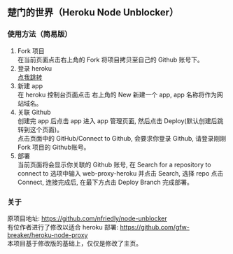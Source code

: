 ## 楚门的世界（Heroku Node Unblocker）

### 使用方法（简易版）

1. Fork 项目<br>
在当前页面点击右上角的 Fork 将项目拷贝至自己的 Github 账号下。<br>
2. 登录 heroku<br>
<a href="https://dashboard.heroku.com/apps">点我跳转</a><br>
3. 新建 app<br>
在 heroku 控制台页面点击 右上角的 New 新建一个 app, app 名称将作为网站域名。<br>
4. 关联 Github<br>
创建完 app 后点击 app 进入 app 管理页面, 然后点击 Deploy(默认创建后跳转到这个页面)。<br>
点击页面中的 GitHub/Connect to Github, 会要求你登录 Github, 请登录刚刚 Fork 项目的 Github账号。<br>
5. 部署<br>
当前页面将会显示你关联的 Github 账号, 在 Search for a repository to connect to 选项中输入 web-proxy-heroku
并点击 Search, 选择 repo 点击 Connect, 连接完成后, 在最下方点击 Deploy Branch 完成部署。<br>

### 关于

原项目地址: https://github.com/nfriedly/node-unblocker
<br>
有位作者进行了修改以适合 heroku 部署: https://github.com/gfw-breaker/heroku-node-proxy
<br>
本项目基于修改版的基础上，仅仅是修改了主页。
